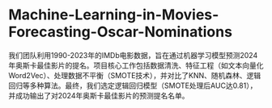# Machine-Learning-in-Movies-Forecasting-Oscar-Nominations
我们团队利用1990-2023年的IMDb电影数据，旨在通过机器学习模型预测2024年奥斯卡最佳影片的提名。项目核心工作包括数据清洗、特征工程（如文本向量化Word2Vec）、处理数据不平衡（SMOTE技术），并对比了KNN、随机森林、逻辑回归等多种算法。最终，我们选定逻辑回归模型（SMOTE处理后AUC达0.81），并成功输出了对2024年奥斯卡最佳影片的预测提名名单。
